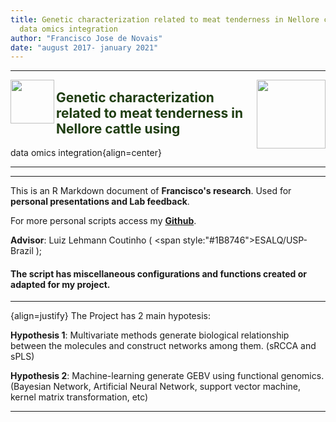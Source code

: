 ```yaml
---
title: Genetic characterization related to meat tenderness in Nellore cattle using
  data omics integration
author: "Francisco Jose de Novais"
date: "august 2017- january 2021"
---
```


------


<img src="C:\Users\FJNOVAIS\Pictures\noticias_1512563889.icon.jpg" width="70" align="left">

<img src="C:\Users\FJNOVAIS\Desktop\FRANCISCO\perfil.jpeg" align="right" width="110">



## <span style="color:#1F3D11; font-weight:bold">Genetic characterization related to meat tenderness in Nellore cattle using
  data omics integration</span>{align=center}

-------

-------

This is an R Markdown document of **Francisco's research**.
Used for **personal presentations and Lab feedback**.

For more personal scripts access my **[Github](https://github.com/fjnovais)**.

**Advisor**: Luiz Lehmann Coutinho ( <span style:"#1B8746">ESALQ/USP-Brazil</span> );

> 
#### The script has miscellaneous configurations and functions created or adapted for my project.
>

***

{align=justify} The Project has 2 main hypotesis:

**Hypothesis 1**: Multivariate methods generate biological relationship between the molecules and construct networks among them. (sRCCA and sPLS)

**Hypothesis 2**: Machine-learning generate GEBV using functional genomics.(Bayesian Network, Artificial Neural Network, support vector machine, kernel matrix transformation, etc)

***
